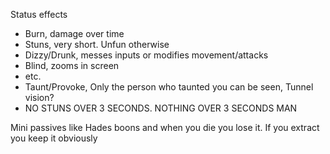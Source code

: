 Status effects
- Burn, damage over time
- Stuns, very short. Unfun otherwise
- Dizzy/Drunk, messes inputs or modifies movement/attacks
- Blind, zooms in screen
- etc.
- Taunt/Provoke, Only the person who taunted you can be seen, Tunnel vision?
- NO STUNS OVER 3 SECONDS. NOTHING OVER 3 SECONDS MAN

Mini passives like Hades boons and when you die you lose it. If you extract you keep it obviously

